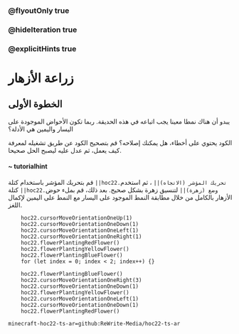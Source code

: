 ### @flyoutOnly true
### @hideIteration true
### @explicitHints true


# زراعة الأزهار

## الخطوة الأولى
يبدو أن هناك نمطا معينا يجب اتباعه في هذه الحديقة. ربما تكون الأحواض الموجودة على اليسار واليمين هي الأدلة؟

الكود يحتوي على أخطاء، هل يمكنك إصلاحه؟ قم بتصحيح الكود عن طريق تشغيله لمعرفة كيف يعمل، ثم عدل عليه ليصبح الحل صحيحا.

#### ~ tutorialhint 
قم بتحريك المؤشر باستخدام كتلة ``||hoc22.تحريك المؤشر (الاتجاه)||`` ، ثم استخدم كتلة ``||hoc22.وضع (زهرة)||`` لتنسيق زهرة بشكل صحيح. بعد ذلك، قم بملء حوض الأزهار بالكامل من خلال مطابقة النمط الموجود على اليسار مع النمط على اليمين لإكمال اللغز.


```ghost
    hoc22.cursorMoveOrientationOneUp(1)
    hoc22.cursorMoveOrientationOneDown(1)
    hoc22.cursorMoveOrientationOneLeft(1)
    hoc22.cursorMoveOrientationOneRight(1)
    hoc22.flowerPlantingRedFlower()
    hoc22.flowerPlantingYellowFlower()
    hoc22.flowerPlantingBlueFlower()
    for (let index = 0; index < 2; index++) {}
```
```template
    hoc22.flowerPlantingBlueFlower() 
    hoc22.cursorMoveOrientationOneRight(3)    
    hoc22.cursorMoveOrientationOneDown(1) 
    hoc22.flowerPlantingYellowFlower()  
    hoc22.cursorMoveOrientationOneLeft(1)   
    hoc22.cursorMoveOrientationOneDown(1) 
    hoc22.flowerPlantingRedFlower()    
```
```package
minecraft-hoc22-ts-ar=github:ReWrite-Media/hoc22-ts-ar
```